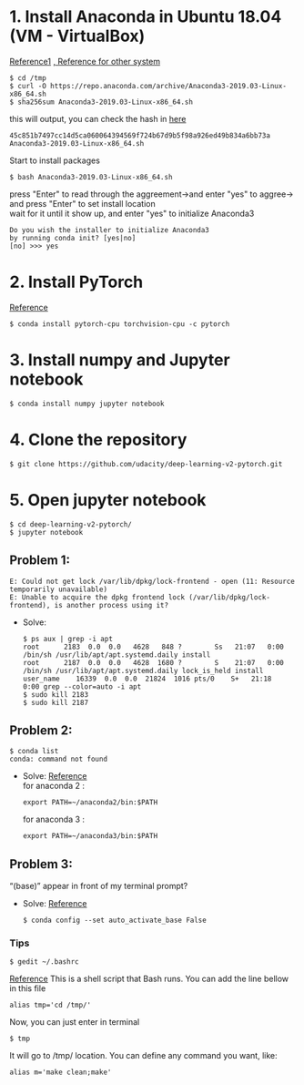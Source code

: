 # 1. Install Anaconda in Ubuntu 18.04 (VM - VirtualBox)
[Reference1](https://www.digitalocean.com/community/tutorials/how-to-install-the-anaconda-python-distribution-on-ubuntu-18-04)
[, Reference for other system](https://docs.anaconda.com/anaconda/install/)
```shell
$ cd /tmp
$ curl -O https://repo.anaconda.com/archive/Anaconda3-2019.03-Linux-x86_64.sh
$ sha256sum Anaconda3-2019.03-Linux-x86_64.sh
```
this will output, you can check the hash in [here](https://docs.anaconda.com/anaconda/install/hashes/lin-3-64/)
```shell
45c851b7497cc14d5ca060064394569f724b67d9b5f98a926ed49b834a6bb73a  Anaconda3-2019.03-Linux-x86_64.sh
```
Start to install packages
```shell
$ bash Anaconda3-2019.03-Linux-x86_64.sh
```
press "Enter" to read through the aggreement->and enter "yes" to aggree-> and press "Enter" to set install location<br/>
wait for it until it show up, and enter "yes" to initialize Anaconda3
```shell
Do you wish the installer to initialize Anaconda3
by running conda init? [yes|no]
[no] >>> yes
```
# 2. Install PyTorch
[Reference](https://pytorch.org/get-started/locally/)
```shell
$ conda install pytorch-cpu torchvision-cpu -c pytorch
```
# 3. Install numpy and Jupyter notebook
```shell
$ conda install numpy jupyter notebook
```

# 4. Clone the repository 
```shell
$ git clone https://github.com/udacity/deep-learning-v2-pytorch.git
```

# 5. Open jupyter notebook
```
$ cd deep-learning-v2-pytorch/
$ jupyter notebook
```
## Problem 1:
```shell
E: Could not get lock /var/lib/dpkg/lock-frontend - open (11: Resource temporarily unavailable)
E: Unable to acquire the dpkg frontend lock (/var/lib/dpkg/lock-frontend), is another process using it?
```
* Solve: 
    ```shell
    $ ps aux | grep -i apt
    root      2183  0.0  0.0   4628   848 ?        Ss   21:07   0:00 /bin/sh /usr/lib/apt/apt.systemd.daily install
    root      2187  0.0  0.0   4628  1680 ?        S    21:07   0:00 /bin/sh /usr/lib/apt/apt.systemd.daily lock_is_held install
    user_name    16339  0.0  0.0  21824  1016 pts/0    S+   21:18   0:00 grep --color=auto -i apt
    $ sudo kill 2183
    $ sudo kill 2187
    ```

## Problem 2:
``` shell
$ conda list
conda: command not found
```
* Solve:
    [Reference](https://stackoverflow.com/questions/18675907/how-to-run-conda)<br/>
    for anaconda 2 :
    ```shell
    export PATH=~/anaconda2/bin:$PATH
    ```
    for anaconda 3 :
    ```shell
    export PATH=~/anaconda3/bin:$PATH
    ```

## Problem 3:
“(base)” appear in front of my terminal prompt?

* Solve:
    [Reference](https://askubuntu.com/questions/1026383/why-does-base-appear-in-front-of-my-terminal-prompt)
    ```shell
    $ conda config --set auto_activate_base False
    ```

### Tips
```shell
$ gedit ~/.bashrc
```
[Reference](https://unix.stackexchange.com/questions/129143/what-is-the-purpose-of-bashrc-and-how-does-it-work)
This is a shell script that Bash runs. You can add the line bellow in this file
```shell
alias tmp='cd /tmp/'
```
Now, you can just enter in terminal
```shell
$ tmp
```
It will go to /tmp/ location. You can define any command you want, like:
```shell
alias m='make clean;make'
```
